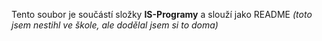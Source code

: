 Tento soubor je součástí složky **IS-Programy** a slouží jako README
*(toto jsem nestihl ve škole, ale dodělal jsem si to doma)*
